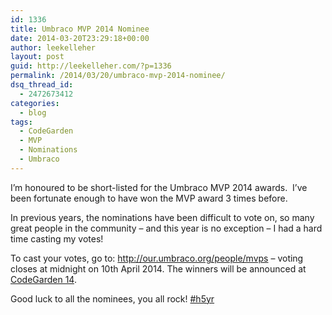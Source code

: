 ```yaml
---
id: 1336
title: Umbraco MVP 2014 Nominee
date: 2014-03-20T23:29:18+00:00
author: leekelleher
layout: post
guid: http://leekelleher.com/?p=1336
permalink: /2014/03/20/umbraco-mvp-2014-nominee/
dsq_thread_id:
  - 2472673412
categories:
  - blog
tags:
  - CodeGarden
  - MVP
  - Nominations
  - Umbraco
---
```

I&#8217;m honoured to be short-listed for the Umbraco MVP 2014 awards.  I&#8217;ve been fortunate enough to have won the MVP award 3 times before.

In previous years, the nominations have been difficult to vote on, so many great people in the community &#8211; and this year is no exception &#8211; I had a hard time casting my votes!

To cast your votes, go to: <http://our.umbraco.org/people/mvps> &#8211; voting closes at midnight on 10th April 2014. The winners will be announced at [CodeGarden 14](http://codegarden14.com/).

Good luck to all the nominees, you all rock! [#h5yr](http://h5yr.com)

&nbsp;